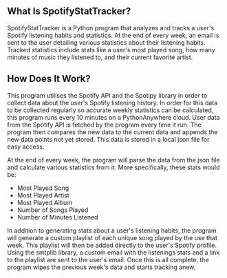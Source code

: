 ## What Is SpotifyStatTracker?
SpotifyStatTracker is a Python program that analyzes and tracks a user's Spotify listening habits and statistics. At the end of every week, an email is sent to the user detailing various statistics about their listening habits. Tracked statistics include stats like a user's most played song, how many minutes of music they listened to, and their current favorite artist. 

## How Does It Work?
This program utilises the Spotify API and the Spotipy library in order to collect data about the user's Spotify listening history. In order for this data to be collected regularly so accurate weekly statistics can be calculated, this program runs every 10 minutes on a  PythonAnywhere cloud. User data from the Spotify API is fetched by the program every time it run. The program then compares the new data to the current data and appends the new data points not yet stored. This data is stored in a local json file for easy access.

At the end of every week, the program will parse the data from the json file and calculate various statistics from it. More specifically, these stats would be:
  - Most Played Song
  - Most Played Artist
  - Most Played Album
  - Number of Songs Played
  - Number of Minutes Listened

In addition to generating stats about a user's listening habits, the program will generate a custom playlist of each unique song played by the use that week. This playlist will then be added directly to the user's Spotify profile. Using the smtplib library, a custom email with the listenings stats and a link to the playlist are sent to the user's email. Once this is all complete, the program wipes the previous week's data and starts tracking anew.
